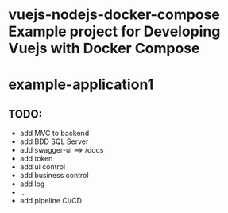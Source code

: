 # vuejs-nodejs-docker-compose Example project for Developing Vuejs with Docker Compose 
# example-application1

## TODO:
* add MVC to backend
* add BDD SQL Server
* add swagger-ui  ==> /docs
* add token
* add ui control
* add business control
* add log
* ...
* add pipeline CI/CD
